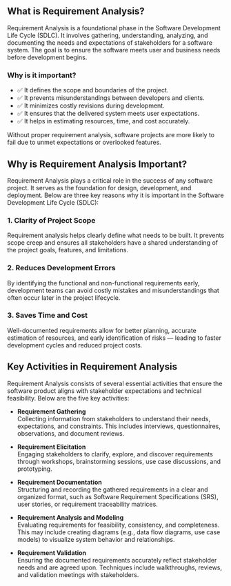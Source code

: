 ## What is Requirement Analysis?

Requirement Analysis is a foundational phase in the Software Development Life Cycle (SDLC). It involves gathering, understanding, analyzing, and documenting the needs and expectations of stakeholders for a software system. The goal is to ensure the software meets user and business needs before development begins.

### Why is it important?

- ✅ It defines the scope and boundaries of the project.
- ✅ It prevents misunderstandings between developers and clients.
- ✅ It minimizes costly revisions during development.
- ✅ It ensures that the delivered system meets user expectations.
- ✅ It helps in estimating resources, time, and cost accurately.

Without proper requirement analysis, software projects are more likely to fail due to unmet expectations or overlooked features.
## Why is Requirement Analysis Important?
Requirement Analysis plays a critical role in the success of any software project. It serves as the foundation for design, development, and deployment. Below are three key reasons why it is important in the Software Development Life Cycle (SDLC):
### 1. Clarity of Project Scope
Requirement analysis helps clearly define what needs to be built. It prevents scope creep and ensures all stakeholders have a shared understanding of the project goals, features, and limitations.
### 2. Reduces Development Errors
By identifying the functional and non-functional requirements early, development teams can avoid costly mistakes and misunderstandings that often occur later in the project lifecycle.
### 3. Saves Time and Cost
Well-documented requirements allow for better planning, accurate estimation of resources, and early identification of risks — leading to faster development cycles and reduced project costs.
## Key Activities in Requirement Analysis

Requirement Analysis consists of several essential activities that ensure the software product aligns with stakeholder expectations and technical feasibility. Below are the five key activities:

- **Requirement Gathering**  
  Collecting information from stakeholders to understand their needs, expectations, and constraints. This includes interviews, questionnaires, observations, and document reviews.

- **Requirement Elicitation**  
  Engaging stakeholders to clarify, explore, and discover requirements through workshops, brainstorming sessions, use case discussions, and prototyping.

- **Requirement Documentation**  
  Structuring and recording the gathered requirements in a clear and organized format, such as Software Requirement Specifications (SRS), user stories, or requirement traceability matrices.

- **Requirement Analysis and Modeling**  
  Evaluating requirements for feasibility, consistency, and completeness. This may include creating diagrams (e.g., data flow diagrams, use case models) to visualize system behavior and relationships.

- **Requirement Validation**  
  Ensuring the documented requirements accurately reflect stakeholder needs and are agreed upon. Techniques include walkthroughs, reviews, and validation meetings with stakeholders.

